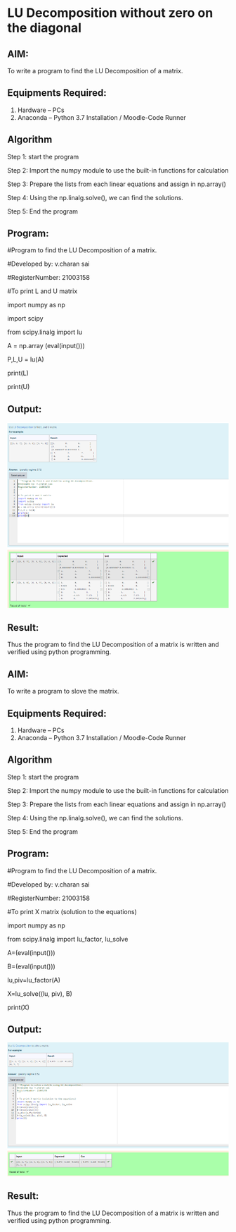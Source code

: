# LU Decomposition without zero on the diagonal

## AIM:
To write a program to find the LU Decomposition of a matrix.

## Equipments Required:
1. Hardware – PCs
2. Anaconda – Python 3.7 Installation / Moodle-Code Runner

## Algorithm

Step 1:
start the program

Step 2:
Import the numpy  module to use the built-in functions for calculation

Step 3:
Prepare the lists from each linear equations and assign in np.array()

Step 4:
Using the np.linalg.solve(), we can find the solutions.

Step 5:
End the program

## Program:

#Program to find the LU Decomposition of a matrix.

#Developed by: v.charan sai

#RegisterNumber: 21003158

#To print L and U matrix

import numpy as np

import scipy

from scipy.linalg import lu

A = np.array (eval(input()))

P,L,U = lu(A)

print(L)

print(U)

## Output:
![lu decomposition](https://github.com/charansai0/LU-Decomposition/blob/main/Screenshot%20(156).png?raw=true)


## Result:
Thus the program to find the LU Decomposition of a matrix is written and verified using python programming.




## AIM:
To write a program to slove the  matrix.

## Equipments Required:
1. Hardware – PCs
2. Anaconda – Python 3.7 Installation / Moodle-Code Runner

## Algorithm

Step 1:
start the program

Step 2:
Import the numpy  module to use the built-in functions for calculation

Step 3:
Prepare the lists from each linear equations and assign in np.array()

Step 4:
Using the np.linalg.solve(), we can find the solutions.

Step 5:
End the program

## Program:

#Program to find the LU Decomposition of a matrix.

#Developed by: v.charan sai

#RegisterNumber: 21003158

#To print X matrix (solution to the equations)

import numpy as np

from scipy.linalg import lu_factor, lu_solve

A=(eval(input()))

B=(eval(input()))

lu,piv=lu_factor(A)

X=lu_solve((lu, piv), B)

print(X)

## Output:
![lu decomposition](https://github.com/charansai0/LU-Decomposition/blob/main/Screenshot%20(159).png?raw=true)


## Result:
Thus the program to find the LU Decomposition of a matrix is written and verified using python programming.



